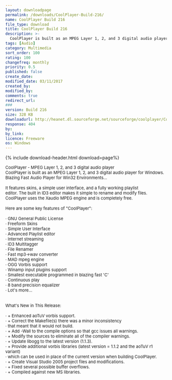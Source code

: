 ```yaml
---
layout: downloadpage
permalink: /downloads/CoolPlayer-Build-216/
name: CoolPlayer Build 216
file_type: download
title: CoolPlayer Build 216
description: >-
  CoolPlayer is built as an MPEG Layer 1, 2, and 3 digital audio player for Windows. Blazing Fast Audio Player for Win32 Environments
tags: [Audio]
category: Multimedia
sort_order: 100
rating: 100
changefreq: monthly
priority: 0.5
published: false
create_date: 
modified_date: 03/11/2017
created_by: 
modified_by: 
comments: true
redirect_url: 
### 
version: Build 216
size: 328 KB
downloadurl: http://heanet.dl.sourceforge.net/sourceforge/coolplayer/CoolPlayer216_Bin.zip
response: 404
by: 
by_link: 
licence: Freeware
os: Windows
---
```


{% include download-header.html download=page%}

<p style="fix-download-text !important">
<p><font size="2">CoolPlayer - MPEG Layer 1, 2, and 3 digital audio player <br />
CoolPlayer is built as an MPEG Layer 1, 2, and 3 digital audio player for Windows. Blazing Fast Audio Player for Win32 Environments... <br />
<br />
It features skins, a simple user interface, and a fully working playlist <br />
editor. The built in ID3 editor makes it simple to rename and modify files. CoolPlayer uses the Xaudio MPEG engine and is completely free. <br />
<br />
Here are some key features of "CoolPlayer": <br />
<br />
· GNU General Public License <br />
· Freeform Skins <br />
· Simple User Interface <br />
· Advanced Playlist editor <br />
· Internet streaming <br />
· ID3 Multitagger <br />
· File Renamer <br />
· Fast mp3-&gt;wav converter <br />
· MAD mpeg engine <br />
· OGG Vorbis support <br />
· Winamp input plugins support <br />
· Smallest executable programmed in blazing fast 'C' <br />
· Continuous play <br />
· 8 band precision equalizer <br />
· Lot's more... <br />
<br />
<br />
What's New in This Release: <br />
<br />
· + Enhanced aoTuV vorbis support. <br />
· + Correct the Makefile(s) there was a minor inconsistency <br />
· that meant that it would not build. <br />
· + Add -Wall to the compile options so that gcc issues all warnings. <br />
· + Modify the sources to eliminate all of the compiler warnings. <br />
· + Update libogg to the latest version (1.1.3). <br />
· + Provide additional vorbis libraries (latest version = 1.1.2 and the aoTuV r1 variant) <br />
· which can be used in place of the current version when building CoolPlayer. <br />
· + Create Visual Studio 2005 project files and modifications. <br />
· + Fixed several possible buffer overflows. <br />
· + Compiled against new MS libraries.</font></p></p>
